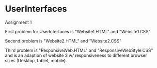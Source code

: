 # UserInterfaces
Assignment 1

First problem for UserInterfaces is "Website1.HTML" and "Website1.CSS"

Second problem is "Website2.HTML" and "Website2.CSS"

Third problem is "ResponsiveWeb.HTML" and "ResponsiveWebStyle.CSS" and is an adaption of website 3 w/ responsiveness to different browser sizes (Desktop, tablet, mobile).
